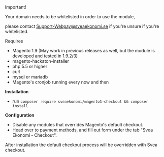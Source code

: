 Important! 

Your domain needs to be whitelisted in order to use the module, 

please contact Support-Webpay@sveaekonomi.se if you're unsure if you're whitelisted.

Requires 
* Magento 1.9 (May work in previous releases as well, but the module is developed and tested in 1.9.2/3)
* magento-hackaton-installer
* php 5.5 or higher
* curl
* mysql or mariadb
* Magento's cronjob running every now and then

**Installation**

* run `composer require sveaekonomi/magento1-checkout && composer install`

**Configuration**

* Disable any modules that overrides Magento's default checkout.
* Head over to payment methods, and  fill out form under the tab "Svea Ekonomi - Checkout".  
  
After installation the default checkout process will be overridden with Svea checkout.
